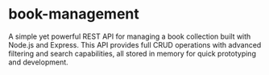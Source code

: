 # book-management
A simple yet powerful REST API for managing a book collection built with Node.js and Express. This API provides full CRUD operations with advanced filtering and search capabilities, all stored in memory for quick prototyping and development.
